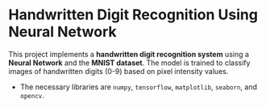 # Handwritten Digit Recognition Using Neural Network

This project implements a **handwritten digit recognition system** using a **Neural Network** and the **MNIST dataset**. The model is trained to classify images of handwritten digits (0-9) based on pixel intensity values.

- The necessary libraries are `numpy`, `tensorflow`, `matplotlib`, `seaborn`, and `opencv`.

